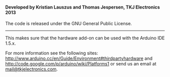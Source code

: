 #### Developed by Kristian Lauszus and Thomas Jespersen, TKJ Electronics 2013

The code is released under the GNU General Public License.
_________

This makes sure that the hardware add-on can be used with the Arduino IDE 1.5.x.

For more information see the following sites: <http://www.arduino.cc/en/Guide/Environment#thirdpartyhardware> and <http://code.google.com/p/arduino/wiki/Platforms1> or send us an email at <mail@tkjelectronics.com>.